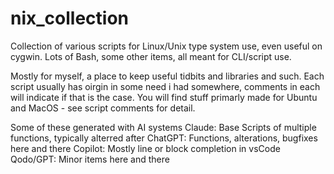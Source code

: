 # nix_collection
Collection of various scripts for Linux/Unix type system use, even useful on cygwin.
Lots of Bash, some other items, all meant for CLI/script use.

Mostly for myself, a place to keep useful tidbits and libraries and such.
Each script usually has oirgin in some need i had somewhere, comments in each will indicate if that is the case. 
You will find stuff primarly made for Ubuntu and MacOS - see script comments for detail.

Some of these generated with AI systems
  Claude:          Base Scripts of multiple functions, typically alterred after
  ChatGPT:         Functions, alterations, bugfixes here and there
  Copilot:         Mostly line or block completion in vsCode
  Qodo/GPT:        Minor items here and there
